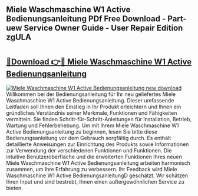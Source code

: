 ## Miele Waschmaschine W1 Active Bedienungsanleitung PDf Free Download - Part-uew Service Owner Guide - User Repair Edition zgULA

# <h2><a href="http://df4dkt.blite.top/?on=Miele+Waschmaschine+W1+Active+Bedienungsanleitung">🔗Download 👉🔴 Miele Waschmaschine W1 Active Bedienungsanleitung</a></h2>

[![Miele Waschmaschine W1 Active Bedienungsanleitung new download](https://i.imgur.com/lujVjoI.png)](http://df4dkt.blite.top/?on=Miele+Waschmaschine+W1+Active+Bedienungsanleitung)
Willkommen bei der Bedienungsanleitung für Ihr neu geliefertes Miele Waschmaschine W1 Active Bedienungsanleitung. Dieser umfassende Leitfaden soll Ihnen den Einstieg in Ihr Produkt erleichtern und Ihnen ein gründliches Verständnis seiner Merkmale, Funktionen und Fähigkeiten vermitteln. Sie finden Schritt-für-Schritt-Anleitungen für Installation, Betrieb, Wartung und Fehlerbehebung. Um mit Ihrem Miele Waschmaschine W1 Active Bedienungsanleitung zu beginnen, lesen Sie bitte diese Bedienungsanleitung vor dem Gebrauch sorgfältig durch. Es enthält detaillierte Anweisungen zur Einrichtung des Produkts sowie Informationen zur Verwendung der verschiedenen Funktionen und Funktionen. Die intuitive Benutzeroberfläche und die erweiterten Funktionen Ihres neuen Miele Waschmaschine W1 Active Bedienungsanleitung arbeiten harmonisch zusammen, um Ihre Erfahrung zu verbessern. Ihr Feedback wird Miele Waschmaschine W1 Active BedienungsanleitungD geschätzt. Wir schätzen Ihren Input und sind bestrebt, Ihnen einen außergewöhnlichen Service zu bieten.
